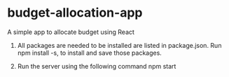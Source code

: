 # budget-allocation-app
A simple app to allocate budget using React

1. All packages are needed to be installed are listed in package.json. 
    Run npm install -s, to install and save those packages.

2. Run the server using the following command
    npm start
